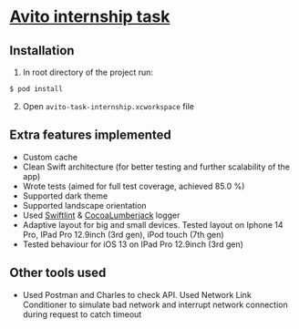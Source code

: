 # [Avito internship task](https://github.com/avito-tech/internship_ios_2022)

## Installation

1) In root directory of the project run:
```bash
$ pod install
```
2) Open `avito-task-internship.xcworkspace` file

## Extra features implemented

- Custom cache
- Clean Swift architecture (for better testing and further scalability of the app)
- Wrote tests (aimed for full test coverage, achieved 85.0 %)
- Supported dark theme
- Supported landscape orientation
- Used [Swiftlint](https://github.com/realm/SwiftLint) & [CocoaLumberjack](https://github.com/CocoaLumberjack/CocoaLumberjack) logger
- Adaptive layout for big and small devices. Tested layout on Iphone 14 Pro, IPad Pro 12.9inch (3rd gen), iPod touch (7th gen)
- Tested behaviour for iOS 13 on IPad Pro 12.9inch (3rd gen)

## Other tools used
- Used Postman and Charles to check API. Used Network Link Conditioner to simulate bad network and interrupt network connection during request to catch timeout
